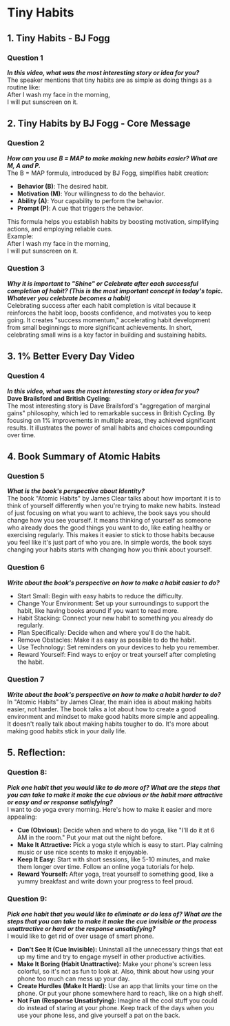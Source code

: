 # Tiny Habits
## 1. Tiny Habits - BJ Fogg
### Question 1
***In this video, what was the most interesting story or idea for you?*** <br>
The speaker mentions that tiny habits are as simple as doing things as a routine like: <br>
After I wash my face in the morning, <br>
I will put sunscreen on it. <br>

## 2. Tiny Habits by BJ Fogg - Core Message
### Question 2
***How can you use B = MAP to make making new habits easier? What are M, A and P.*** <br>
The B = MAP formula, introduced by BJ Fogg, simplifies habit creation:
- **Behavior (B)**: The desired habit.
- **Motivation (M)**: Your willingness to do the behavior.
- **Ability (A)**: Your capability to perform the behavior.
- **Prompt (P)**: A cue that triggers the behavior.

This formula helps you establish habits by boosting motivation, simplifying actions, and employing reliable cues. <br>
Example: <br>
After I wash my face in the morning, <br>
I will put sunscreen on it. <br>

### Question 3
***Why it is important to "Shine" or Celebrate after each successful completion of habit? (This is the most important concept in today's topic. Whatever you celebrate becomes a habit)*** <br>
Celebrating success after each habit completion is vital because it reinforces the habit loop, boosts confidence, and motivates you to keep going. It creates "success momentum," 
accelerating habit development from small beginnings to more significant achievements. In short, celebrating small wins is a key factor in building and sustaining habits.

## 3. 1% Better Every Day Video
### Question 4
***In this video, what was the most interesting story or idea for you?*** <br>
**Dave Brailsford and British Cycling:** <br>
The most interesting story is Dave Brailsford's "aggregation of marginal gains" philosophy, which led to remarkable success in British Cycling. 
By focusing on 1% improvements in multiple areas, they achieved significant results. It illustrates the power of small habits and choices compounding over time.

## 4. Book Summary of Atomic Habits
### Question 5
***What is the book's perspective about Identity?*** <br>
The book "Atomic Habits" by James Clear talks about how important it is to think of yourself differently when you're trying to make new habits. 
Instead of just focusing on what you want to achieve, the book says you should change how you see yourself. 
It means thinking of yourself as someone who already does the good things you want to do, like eating healthy or exercising regularly. 
This makes it easier to stick to those habits because you feel like it's just part of who you are. In simple words, the book says changing your habits starts with changing how you think about yourself.

### Question 6
***Write about the book's perspective on how to make a habit easier to do?*** <br>
- Start Small: Begin with easy habits to reduce the difficulty.
- Change Your Environment: Set up your surroundings to support the habit, like having books around if you want to read more.
- Habit Stacking: Connect your new habit to something you already do regularly.
- Plan Specifically: Decide when and where you'll do the habit.
- Remove Obstacles: Make it as easy as possible to do the habit.
- Use Technology: Set reminders on your devices to help you remember.
- Reward Yourself: Find ways to enjoy or treat yourself after completing the habit.

### Question 7
***Write about the book's perspective on how to make a habit harder to do?*** <br>
In "Atomic Habits" by James Clear, the main idea is about making habits easier, not harder. 
The book talks a lot about how to create a good environment and mindset to make good habits more simple and appealing. 
It doesn't really talk about making habits tougher to do. It's more about making good habits stick in your daily life.

## 5. Reflection:
### Question 8:
***Pick one habit that you would like to do more of? What are the steps that you can take to make it make the cue obvious or the habit more attractive or easy and or response satisfying?*** <br>
I want to do yoga every morning. Here's how to make it easier and more appealing:
- **Cue (Obvious):** Decide when and where to do yoga, like "I'll do it at 6 AM in the room." Put your mat out the night before.
- **Make It Attractive:** Pick a yoga style which is easy to start. Play calming music or use nice scents to make it enjoyable.
- **Keep It Easy:** Start with short sessions, like 5-10 minutes, and make them longer over time. Follow an online yoga tutorials for help.
- **Reward Yourself:** After yoga, treat yourself to something good, like a yummy breakfast and write down your progress to feel proud.


### Question 9:
***Pick one habit that you would like to eliminate or do less of? What are the steps that you can take to make it make the cue invisible or the process unattractive or hard or the response unsatisfying?*** <br>
I would like to get rid of over usage of smart phone.
- **Don't See It (Cue Invisible):** Uninstall all the unnecessary things that eat up my time and try to engage myself in other productive activities.
- **Make It Boring (Habit Unattractive):** Make your phone's screen less colorful, so it's not as fun to look at. Also, think about how using your phone too much can mess up your day.
- **Create Hurdles (Make It Hard):** Use an app that limits your time on the phone. Or put your phone somewhere hard to reach, like on a high shelf.
- **Not Fun (Response Unsatisfying):** Imagine all the cool stuff you could do instead of staring at your phone. Keep track of the days when you use your phone less, and give yourself a pat on the back.
